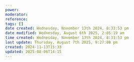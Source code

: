 ```yaml
---
power: 
moderator: 
reference: 
tags: []
date created: Wednesday, November 13th 2024, 8:33:53 pm
date modified: Wednesday, August 6th 2025, 2:05:19 am
time created: Wednesday, November 13th 2024, 8:33:53 pm
last update: Thursday, August 7th 2025, 9:27:08 pm
created: 2024-11-13T15:33
updated: 2025-08-06T14:15
---
```

